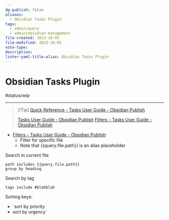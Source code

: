 ```yaml
---
dg-publish: false
aliases:
  - Obsidian Tasks Plugin
tags:
  - admin/query
  - admin/obsidian-management
file-created: 2023-10-05
file-modified: 2023-10-05
note-type: 
description: 
linter-yaml-title-alias: Obsidian Tasks Plugin
---
```


# Obsidian Tasks Plugin

#status/wip

---

> [!Tip] [Quick Reference - Tasks User Guide - Obsidian Publish](https://publish.obsidian.md/tasks/Quick+Reference)
>
> [Tasks User Guide - Obsidian Publish](https://publish.obsidian.md/tasks/Queries/)
> [Filters - Tasks User Guide - Obsidian Publish](https://publish.obsidian.md/tasks/Queries/Filters)

- [Filters - Tasks User Guide - Obsidian Publish](https://publish.obsidian.md/tasks/Queries/Filters#Filters%20for%20File%20Properties)
	- Filter for specific file
	- Note that {{query.file.path}} is an alias placeholder

Search in current file
```tasks
path includes {{query.file.path}}
group by heading
```

Search by tag
```tasks
tags include #blahblah
```

Sorting keys:
- `sort by priority
- sort by urgency`